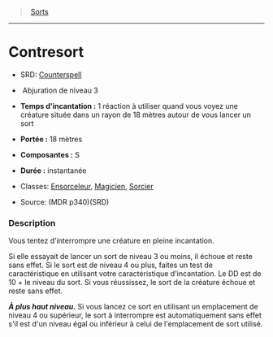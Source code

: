 ﻿---
!SpellItem
Family: SpellHD
Name: Contresort
AltName: '[Counterspell](srd_spells_counterspell.md)'
Type: Abjuration
Level: 3
CastingTime: 1 réaction à utiliser quand vous voyez une créature située dans un rayon de 18 mètres autour de vous lancer un sort
Range: 18 mètres
Components: S
Duration: instantanée
Classes: '[Ensorceleur](hd_sorcerer.md), [Magicien](hd_wizard.md), [Sorcier](hd_warlock.md)'
Source: (MDR p340)(SRD)
Id: spells_hd.md#contresort
ParentLink: spells_hd.md#sorts
ParentName: Sorts
NameLevel: 1
Attributes: {}
---
> [Sorts](hd_spells.md)

---

# Contresort

- SRD: [Counterspell](srd_spells_counterspell.md)

-  Abjuration de niveau 3

- **Temps d'incantation :** 1 réaction à utiliser quand vous voyez une créature située dans un rayon de 18 mètres autour de vous lancer un sort

- **Portée :** 18 mètres

- **Composantes :** S

- **Durée :** instantanée

- Classes: [Ensorceleur](hd_sorcerer.md), [Magicien](hd_wizard.md), [Sorcier](hd_warlock.md)

- Source: (MDR p340)(SRD)

### Description

Vous tentez d'interrompre une créature en pleine incantation.

Si elle essayait de lancer un sort de niveau 3 ou moins, il échoue et reste sans effet. Si le sort est de niveau 4 ou plus, faites un test de caractéristique en utilisant votre caractéristique d'incantation. Le DD est de 10 + le niveau du sort. Si vous réussissez, le sort de la créature échoue et reste sans effet.

**_À plus haut niveau._** Si vous lancez ce sort en utilisant un emplacement de niveau 4 ou supérieur, le sort à interrompre est automatiquement sans effet s'il est d'un niveau égal ou inférieur à celui de l'emplacement de sort utilisé.

